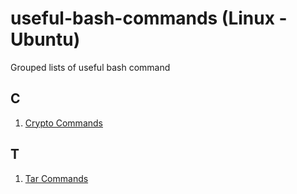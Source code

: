 # useful-bash-commands (Linux - Ubuntu)
Grouped lists of useful bash command
## C
1. [Crypto Commands](https://github.com/mxss/useful-bash-commands/blob/master/crypto.md)
## T
1. [Tar Commands](https://github.com/mxss/useful-bash-commands/blob/master/tar.md)
